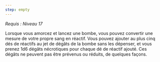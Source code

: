 ```yaml
---
step: empty
---
```

*Requis : Niveau 17*

Lorsque vous amorcez et lancez une bombe, vous pouvez convertir une mesure de votre propre sang en réactif. Vous pouvez ajouter au plus cinq dés de réactifs au jet de dégâts de la bombe sans les dépenser, et vous prenez 1d6 dégâts nécrotiques pour chaque dé de réactif ajouté. Ces dégâts ne peuvent pas être prévenus ou réduits, de quelques façons.